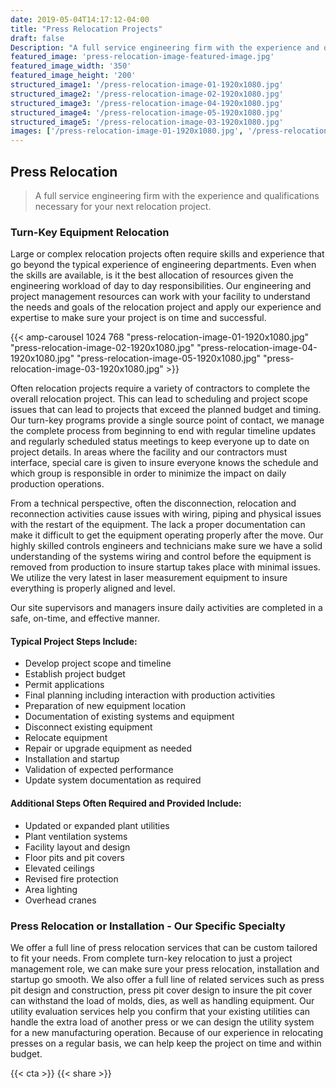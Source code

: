 ```yaml
---
date: 2019-05-04T14:17:12-04:00
title: "Press Relocation Projects"
draft: false
Description: "A full service engineering firm with the experience and qualifications necessary for your next relocation project..."
featured_image: 'press-relocation-image-featured-image.jpg'
featured_image_width: '350'
featured_image_height: '200'
structured_image1: '/press-relocation-image-01-1920x1080.jpg'
structured_image2: '/press-relocation-image-02-1920x1080.jpg'
structured_image3: '/press-relocation-image-04-1920x1080.jpg'
structured_image4: '/press-relocation-image-05-1920x1080.jpg'
structured_image5: '/press-relocation-image-03-1920x1080.jpg'
images: ['/press-relocation-image-01-1920x1080.jpg', '/press-relocation-image-02-1920x1080.jpg', '/press-relocation-image-04-1920x1080.jpg', '/press-relocation-image-05-1920x1080.jpg', '/press-relocation-image-03-1920x1080.jpg']
---
```


## **Press Relocation**

> A full service engineering firm with the experience and qualifications necessary for your next relocation project.

### Turn-Key Equipment Relocation

Large or complex relocation projects often require skills and experience that go beyond the typical experience of engineering departments.  Even when the skills are available, is it the best allocation of resources given the engineering workload of day to day responsibilities.   Our engineering and project management resources can work with your facility to understand the needs and goals of the relocation project and apply our experience and expertise to make sure your project is on time and successful.


{{< amp-carousel 1024 768 "press-relocation-image-01-1920x1080.jpg" "press-relocation-image-02-1920x1080.jpg" "press-relocation-image-04-1920x1080.jpg" "press-relocation-image-05-1920x1080.jpg" "press-relocation-image-03-1920x1080.jpg" >}}

Often relocation projects require a variety of contractors to complete the overall relocation project.  This can lead to scheduling and project scope issues that can lead to projects that exceed the planned budget and timing.  Our turn-key programs provide a single source point of contact, we manage the complete process from beginning to end with regular timeline updates and regularly scheduled status meetings to keep everyone up to date on project details.  In areas where the facility and our contractors must interface, special care is given to insure everyone knows the schedule and which group is responsible in order to minimize the impact on daily production operations.

From a technical perspective, often the disconnection, relocation and reconnection activities cause issues with wiring, piping and physical issues with the restart of the equipment. The lack a proper documentation can make it difficult to get the equipment operating properly after the move. Our highly skilled controls engineers and technicians make sure we have a solid understanding of the systems wiring and control before the equipment is removed from production to insure startup takes place with minimal issues. We utilize the very latest in laser measurement equipment to insure everything is properly aligned and level.

Our site supervisors and managers insure daily activities are completed in a safe, on-time, and effective manner.

#### Typical Project Steps Include:

- Develop project scope and timeline
- Establish project budget 
- Permit applications
- Final planning including interaction with production activities
- Preparation of new equipment location
- Documentation of existing systems and equipment
- Disconnect existing equipment
- Relocate equipment
- Repair or upgrade equipment as needed
- Installation and startup
- Validation of expected performance
- Update system documentation as required
 

#### Additional Steps Often Required and Provided Include:

- Updated or expanded plant utilities
- Plant ventilation systems
- Facility layout and design
- Floor pits and pit covers
- Elevated ceilings 
- Revised fire protection
- Area lighting 
- Overhead cranes

### Press Relocation or Installation - Our Specific Specialty

We offer a full line of press relocation services that can be custom tailored to fit your needs. From complete turn-key relocation to just a project management role, we can make sure your press relocation, installation and startup go smooth. We also offer a full line of related services such as press pit design and construction, press pit cover design to insure the pit cover can withstand the load of molds, dies, as well as handling equipment. Our utility evaluation services help you confirm that your existing utilities can handle the extra load of another press or we can design the utility system for a new manufacturing operation. Because of our experience in relocating presses on a regular basis, we can help keep the project on time and within budget.

{{< cta >}}
{{< share >}}